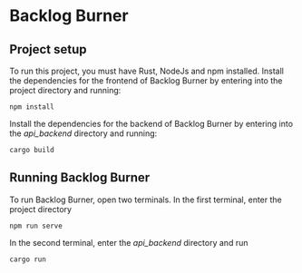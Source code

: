 # Backlog Burner

## Project setup
To run this project, you must have Rust, NodeJs and npm installed. 
Install the dependencies for the frontend of Backlog Burner by entering into the project directory and running:
```
npm install
```
Install the dependencies for the backend of Backlog Burner by entering into the *api_backend* directory and running:
```
cargo build
```

## Running Backlog Burner
To run Backlog Burner, open two terminals.
In the first terminal, enter the project directory
```
npm run serve
```
In the second terminal, enter the *api_backend* directory and run
```
cargo run
```